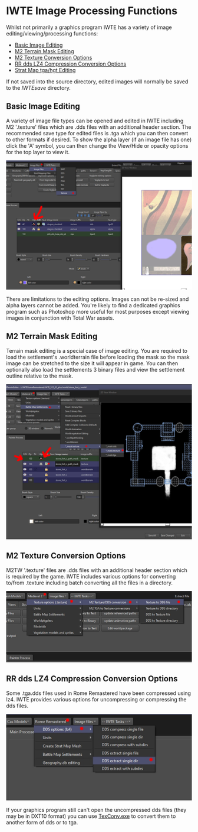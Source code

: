 # IWTE Image Processing Functions

Whilst not primarily a graphics program IWTE has a variety of image editing/viewing/processing functions:
*  [Basic Image Editing](#Basic-Image-Editing) 
*  [M2 Terrain Mask Editing](#M2-Terrain-Mask-Editing)
*  [M2 Texture Conversion Options](#M2-Texture-Conversion-Options)
*  [RR dds LZ4 Compression Conversion Options](#rr-dds-lz4-compression-conversion-options)
*  [Strat Map tga/hgt Editing](strat_map_base_file_editing.md)

If not saved into the source directory, edited images will normally be saved to the *IWTEsave* directory.

## Basic Image Editing

A variety of image file types can be opened and edited in IWTE including M2 '.texture' files which are .dds files with an additional header section.  The recommended save type for edited files is .tga which you can then convert to other formats if desired. To show the alpha layer (if an image file has one) click the 'A' symbol, you can then change the View/Hide or opacity options for the top layer to view it.

![image](../IWTEgithub_images/Image-editing.jpg)

There are limitations to the editing options. Images can not be re-sized and alpha layers cannot be added. You're likely to find a dedicated graphics program such as Photoshop more useful for most purposes except viewing images in conjunction with Total War assets.

## M2 Terrain Mask Editing

Terrain mask editing is a special case of image editing.  You are required to load the settlement's .worldterrain file before loading the mask so the mask image can be stretched to the size it will appear in game.  You can then optionally also load the settlements 3 binary files and view the settlement outline relative to the mask.

![image](../IWTEgithub_images/M2_terrain_mask_editing.jpg)

## M2 Texture Conversion Options

M2TW '.texture' files are .dds files with an additional header section which is required by the game.  IWTE includes various options for converting to/from .texture including batch converting all the files in a directory.

![image](../IWTEgithub_images/M2-texture-options.jpg)

## RR dds LZ4 Compression Conversion Options

Some .tga.dds files used in Rome Remastered have been compressed using lz4.  IWTE provides various options for uncompressing or compressing the dds files.

![image](../IWTEgithub_images/RR-dds-lz4-compression.jpg)

If your graphics program still can't open the uncompressed dds files (they may be in DXT10 format) you can use [TexConv.exe](https://github.com/Microsoft/DirectXTex/wiki/Texconv) to convert them to another form of dds or to tga.
